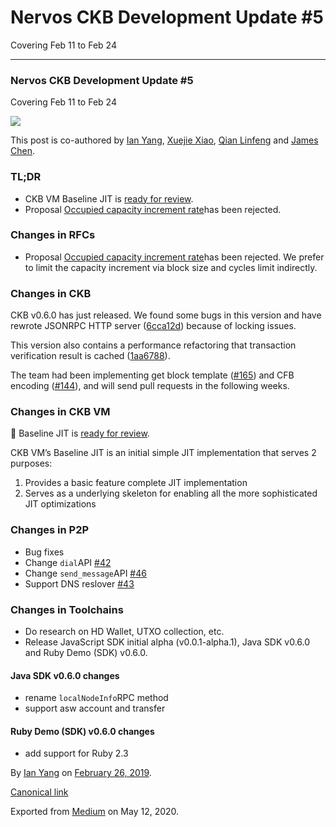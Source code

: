 # Nervos CKB Development Update \#5

Covering Feb 11 to Feb 24

------------------------------------------------------------------------

### Nervos CKB Development Update \#5

Covering Feb 11 to Feb 24

![](https://cdn-images-1.medium.com/max/1200/1*xiOpqH1mr2l8nShkASCSMA.png)

This post is co-authored by [Ian Yang](https://medium.com/u/72022cac4c7c), [Xuejie Xiao](https://medium.com/u/6f2cfa203c38), [Qian Linfeng](https://github.com/thewawar) and [James Chen](https://medium.com/u/24192bbe4c92).

### TL;DR

-   CKB VM Baseline JIT is [ready for review](https://github.com/nervosnetwork/ckb-vm/pull/29).
-   Proposal [Occupied capacity increment rate](https://github.com/nervosnetwork/rfcs/pull/71/files?short_path=439ac1c#diff-439ac1c77d7b29d6a9df26812c42c84f)has been rejected.

### Changes in RFCs

-   Proposal [Occupied capacity increment rate](https://github.com/nervosnetwork/rfcs/pull/71/files?short_path=439ac1c#diff-439ac1c77d7b29d6a9df26812c42c84f)has been rejected. We prefer to limit the capacity increment via block size and cycles limit indirectly.

### Changes in CKB

CKB v0.6.0 has just released. We found some bugs in this version and have rewrote JSONRPC HTTP server ([6cca12d](https://github.com/nervosnetwork/ckb/commit/6cca12d)) because of locking issues.

This version also contains a performance refactoring that transaction verification result is cached ([1aa6788](https://github.com/nervosnetwork/ckb/commit/1aa6788)).

The team had been implementing get block template ([\#165](https://github.com/nervosnetwork/ckb/issues/165)) and CFB encoding ([\#144](https://github.com/nervosnetwork/ckb/issues/144)), and will send pull requests in the following weeks.

### Changes in CKB VM

🎉 Baseline JIT is [ready for review](https://github.com/nervosnetwork/ckb-vm/pull/29).

CKB VM’s Baseline JIT is an initial simple JIT implementation that serves 2 purposes:

1.  Provides a basic feature complete JIT implementation
2.  Serves as a underlying skeleton for enabling all the more sophisticated JIT optimizations

### Changes in P2P

-   Bug fixes
-   Change `dial`API [\#42](https://github.com/nervosnetwork/p2p/pull/42)
-   Change `send_message`API [\#46](https://github.com/nervosnetwork/p2p/pull/46)
-   Support DNS reslover [\#43](https://github.com/nervosnetwork/p2p/pull/43)

### Changes in Toolchains

-   Do research on HD Wallet, UTXO collection, etc.
-   Release JavaScript SDK initial alpha (v0.0.1-alpha.1), Java SDK v0.6.0 and Ruby Demo (SDK) v0.6.0.

#### Java SDK v0.6.0 changes

-   rename `localNodeInfo`RPC method
-   support asw account and transfer

#### Ruby Demo (SDK) v0.6.0 changes

-   add support for Ruby 2.3

By [Ian Yang](https://medium.com/@doitian) on [February 26, 2019](https://medium.com/p/622d5afefe93).

[Canonical link](https://medium.com/@doitian/nervos-ckb-development-update-5-622d5afefe93)

Exported from [Medium](https://medium.com) on May 12, 2020.
